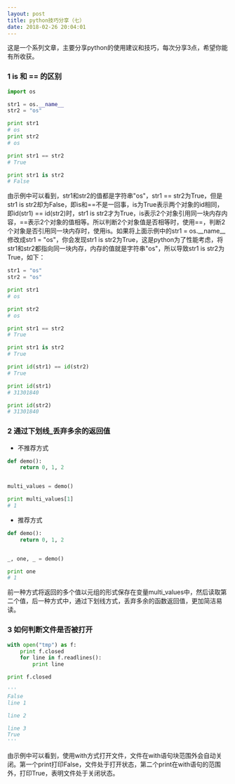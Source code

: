 ```yaml
---
layout: post
title: python技巧分享（七）
date: 2018-02-26 20:04:01
---
```


这是一个系列文章，主要分享python的使用建议和技巧，每次分享3点，希望你能有所收获。

### 1 is 和 == 的区别

```python
import os

str1 = os.__name__
str2 = "os"

print str1
# os
print str2
# os

print str1 == str2
# True

print str1 is str2
# False
```

由示例中可以看到，str1和str2的值都是字符串"os"，str1 == str2为True，但是str1 is str2却为False，即is和==不是一回事，is为True表示两个对象的id相同，即id(str1) == id(str2)时，str1 is str2才为True，is表示2个对象引用同一块内存内容，==表示2个对象的值相等。所以判断2个对象值是否相等时，使用==，判断2个对象是否引用同一块内存时，使用is。如果将上面示例中的str1 = os.__name__修改成str1 = "os"，你会发现str1 is str2为True，这是python为了性能考虑，将str1和str2都指向同一块内存，内存的值就是字符串"os"，所以导致str1 is str2为True，如下：

```python
str1 = "os"
str2 = "os"

print str1
# os

print str2
# os

print str1 == str2
# True

print str1 is str2
# True

print id(str1) == id(str2)
# True

print id(str1)
# 31301840

print id(str2)
# 31301840
```


### 2 通过下划线_丢弃多余的返回值

- 不推荐方式

```python
def demo():
    return 0, 1, 2


multi_values = demo()

print multi_values[1]
# 1
```

- 推荐方式

```python
def demo():
    return 0, 1, 2


_, one, _ = demo()

print one
# 1
```

前一种方式将返回的多个值以元组的形式保存在变量multi_values中，然后读取第二个值，后一种方式中，通过下划线方式，丢弃多余的函数返回值，更加简洁易读。

### 3 如何判断文件是否被打开


```python
with open("tmp") as f:
    print f.closed
    for line in f.readlines():
        print line

print f.closed

'''
False
line 1

line 2

line 3
True
'''
```

由示例中可以看到，使用with方式打开文件，文件在with语句块范围外会自动关闭。第一个print打印False，文件处于打开状态，第二个print在with语句的范围外，打印True，表明文件处于关闭状态。